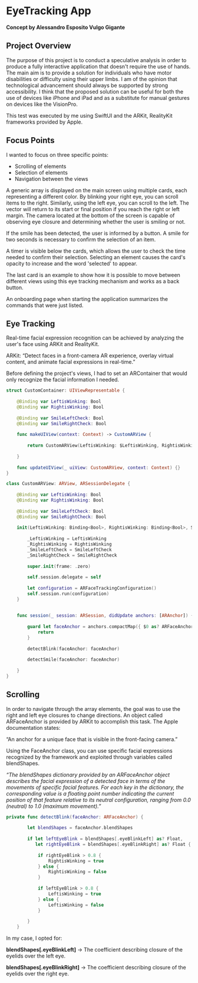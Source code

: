 # EyeTracking App

**Concept by Alessandro Esposito Vulgo Gigante**

## Project Overview

The purpose of this project is to conduct a speculative analysis in order to produce a fully interactive application that doesn't require the use of hands. The main aim is to provide a solution for individuals who have motor disabilities or difficulty using their upper limbs. I am of the opinion that technological advancement should always be supported by strong accessibility. I think that the proposed solution can be useful for both the use of devices like iPhone and iPad and as a substitute for manual gestures on devices like the VisionPro.

This test was executed by me using SwiftUI and the ARKit, RealityKit frameworks provided by Apple.

## Focus Points

I wanted to focus on three specific points:

- Scrolling of elements
- Selection of elements
- Navigation between the views

A generic array is displayed on the main screen using multiple cards, each representing a different color. By blinking your right eye, you can scroll items to the right. Similarly, using the left eye, you can scroll to the left. The vector will return to its start or final position if you reach the right or left margin. The camera located at the bottom of the screen is capable of observing eye closure and determining whether the user is smiling or not.

If the smile has been detected, the user is informed by a button. A smile for two seconds is necessary to confirm the selection of an item.

A timer is visible below the cards, which allows the user to check the time needed to confirm their selection. Selecting an element causes the card's opacity to increase and the word 'selected' to appear.

The last card is an example to show how it is possible to move between different views using this eye tracking mechanism and works as a back button.

An onboarding page when starting the application summarizes the commands that were just listed.

## Eye Tracking

Real-time facial expression recognition can be achieved by analyzing the user's face using ARKit and RealityKit.

ARKit: “Detect faces in a front-camera AR experience, overlay virtual content, and animate facial expressions in real-time.”

Before defining the project's views, I had to set an ARContainer that would only recognize the facial information I needed.

```swift
struct CustomContainer: UIViewRepresentable {
    
    @Binding var LeftisWinking: Bool
    @Binding var RightisWinking: Bool
    
    @Binding var SmileLeftCheck: Bool
    @Binding var SmileRightCheck: Bool
    
    func makeUIView(context: Context) -> CustomARView {
        
        return CustomARView(LeftisWinking: $LeftisWinking, RightisWinking: $RightisWinking, SmileLeftCheck: $SmileLeftCheck, SmileRightCheck: $SmileRightCheck)
        
    }
    
    func updateUIView(_ uiView: CustomARView, context: Context) {}
}

class CustomARView: ARView, ARSessionDelegate {
    
    @Binding var LeftisWinking: Bool
    @Binding var RightisWinking: Bool
    
    @Binding var SmileLeftCheck: Bool
    @Binding var SmileRightCheck: Bool
    
    init(LeftisWinking: Binding<Bool>, RightisWinking: Binding<Bool>, SmileLeftCheck: Binding<Bool>, SmileRightCheck: Binding<Bool>) {
       
        _LeftisWinking = LeftisWinking
        _RightisWinking = RightisWinking
        _SmileLeftCheck = SmileLeftCheck
        _SmileRightCheck = SmileRightCheck
        
        super.init(frame: .zero)
        
        self.session.delegate = self
        
        let configuration = ARFaceTrackingConfiguration()
        self.session.run(configuration)
    }
    
    
    func session(_ session: ARSession, didUpdate anchors: [ARAnchor]) {
        
        guard let faceAnchor = anchors.compactMap({ $0 as? ARFaceAnchor }).first else {
            return
        }
        
        detectBlink(faceAnchor: faceAnchor)
        
        detectSmile(faceAnchor: faceAnchor)
        
    }
}

```


## Scrolling

In order to navigate through the array elements, the goal was to use the right and left eye closures to change directions. An object called ARFaceAnchor is provided by ARKit to accomplish this task. The Apple documentation states:

“An anchor for a unique face that is visible in the front-facing camera.”

Using the FaceAnchor class, you can use specific facial expressions recognized by the framework and exploited through variables called blendShapes.

*“The blendShapes dictionary provided by an ARFaceAnchor object describes the facial expression of a detected face in terms of the movements of specific facial features. For each key in the dictionary, the corresponding value is a floating point number indicating the current position of that feature relative to its neutral configuration, ranging from 0.0 (neutral) to 1.0 (maximum movement).”*

```swift
private func detectBlink(faceAnchor: ARFaceAnchor) {
        
        let blendShapes = faceAnchor.blendShapes
        
        if let leftEyeBlink = blendShapes[.eyeBlinkLeft] as? Float,
           let rightEyeBlink = blendShapes[.eyeBlinkRight] as? Float {
            
            if rightEyeBlink > 0.8 {
                RightisWinking = true
            } else {
                RightisWinking = false
            }
            
            if leftEyeBlink > 0.8 {
                LeftisWinking = true
            } else {
                LeftisWinking = false
            }
            
        }
    }

```
In my case, I opted for:

**blendShapes[.eyeBlinkLeft]** -> The coefficient describing closure of the eyelids over the left eye.

**blendShapes[.eyeBlinkRight]** -> The coefficient describing closure of the eyelids over the right eye.











